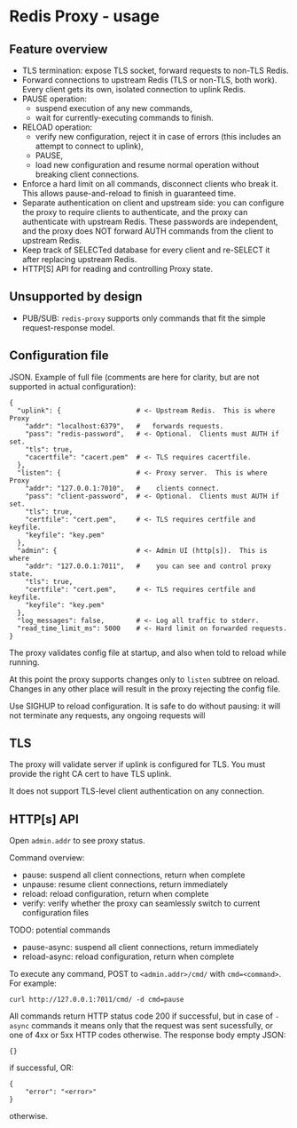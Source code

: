 Redis Proxy - usage
===================


Feature overview
----------------

* TLS termination: expose TLS socket, forward requests to non-TLS
  Redis.
* Forward connections to upstream Redis (TLS or non-TLS, both work).
  Every client gets its own, isolated connection to uplink Redis.
* PAUSE operation:
  * suspend execution of any new commands,
  * wait for currently-executing commands to finish.
* RELOAD operation:
  * verify new configuration, reject it in case of errors (this
    includes an attempt to connect to uplink),
  * PAUSE,
  * load new configuration and resume normal operation without
    breaking client connections.
* Enforce a hard limit on all commands, disconnect clients who break
  it.  This allows pause-and-reload to finish in guaranteed time.
* Separate authentication on client and upstream side: you can
  configure the proxy to require clients to authenticate, and the
  proxy can authenticate with upstream Redis.  These passwords are
  independent, and the proxy does NOT forward AUTH commands from the
  client to upstream Redis.
* Keep track of SELECTed database for every client and re-SELECT it
  after replacing upstream Redis.
* HTTP[S] API for reading and controlling Proxy state.


Unsupported by design
---------------------

* PUB/SUB: `redis-proxy` supports only commands that fit the simple
  request-response model.


Configuration file
------------------

JSON.  Example of full file (comments are here for clarity, but are not
supported in actual configuration):

    {
      "uplink": {                   # <- Upstream Redis.  This is where Proxy
        "addr": "localhost:6379",   #   forwards requests.
        "pass": "redis-password",   # <- Optional.  Clients must AUTH if set.
        "tls": true,
        "cacertfile": "cacert.pem"  # <- TLS requires cacertfile.
      },
      "listen": {                   # <- Proxy server.  This is where Proxy
        "addr": "127.0.0.1:7010",   #    clients connect.
        "pass": "client-password",  # <- Optional.  Clients must AUTH if set.
        "tls": true,
        "certfile": "cert.pem",     # <- TLS requires certfile and keyfile.
        "keyfile": "key.pem"
      },
      "admin": {                    # <- Admin UI (http[s]).  This is where
        "addr": "127.0.0.1:7011",   #    you can see and control proxy state.
        "tls": true,
        "certfile": "cert.pem",     # <- TLS requires certfile and keyfile.
        "keyfile": "key.pem"
      },
      "log_messages": false,        # <- Log all traffic to stderr.
      "read_time_limit_ms": 5000    # <- Hard limit on forwarded requests.
    }

The proxy validates config file at startup, and also when told to
reload while running.

At this point the proxy supports changes only to `listen` subtree on
reload.  Changes in any other place will result in the proxy rejecting
the config file.

Use SIGHUP to reload configuration.  It is safe to do without pausing:
it will not terminate any requests, any ongoing requests will


TLS
---

The proxy will validate server if uplink is configured for TLS.  You
must provide the right CA cert to have TLS uplink.

It does not support TLS-level client authentication on any connection.


HTTP[s] API
-----------

Open `admin.addr` to see proxy status.

Command overview:

* pause: suspend all client connections, return when complete
* unpause: resume client connections, return immediately
* reload: reload configuration, return when complete
* verify: verify whether the proxy can seamlessly switch to current configuration files

TODO: potential commands
* pause-async: suspend all client connections, return immediately
* reload-async: reload configuration, return when complete


To execute any command, POST to `<admin.addr>/cmd/` with
`cmd=<command>`.  For example:

    curl http://127.0.0.1:7011/cmd/ -d cmd=pause

All commands return HTTP status code 200 if successful, but in case of
`-async` commands it means only that the request was sent sucessfully,
or one of 4xx or 5xx HTTP codes otherwise.  The response body empty
JSON:

    {}

if successful, OR:

    {
        "error": "<error>"
    }

otherwise.
